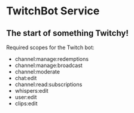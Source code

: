 # TwitchBot Service
## The start of something Twitchy!

Required scopes for the Twitch bot:

- channel:manage:redemptions
- channel:manage:broadcast
- channel:moderate
- chat:edit
- channel:read:subscriptions
- whispers:edit
- user:edit
- clips:edit